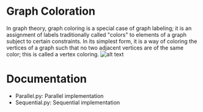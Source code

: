 # Graph Coloration
In graph theory, graph coloring is a special case of graph labeling; it is an assignment of labels traditionally called "colors" to elements of a graph subject to certain constraints. In its simplest form, it is a way of coloring the vertices of a graph such that no two adjacent vertices are of the same color; this is called a vertex coloring.
![alt text](https://i.imgur.com/2ZoDNQw.png)  

# Documentation 
- Parallel.py: Parallel implementation  
- Sequential.py: Sequential implementation 
